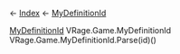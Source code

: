 ← [Index](Api-Index) ← [MyDefinitionId](VRage.Game.MyDefinitionId)

[MyDefinitionId](VRage.Game.MyDefinitionId) VRage.Game.MyDefinitionId VRage.Game.MyDefinitionId.Parse(id)()